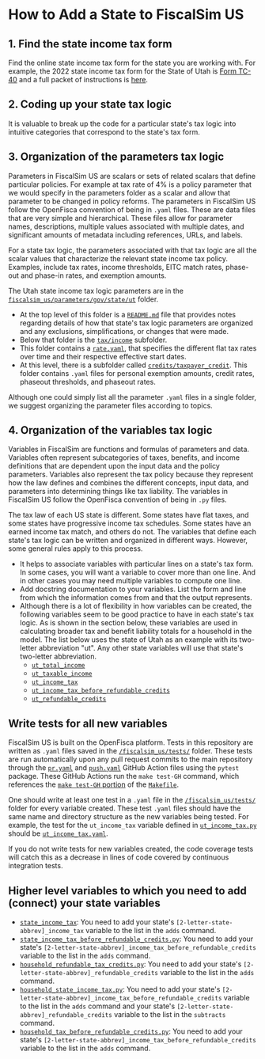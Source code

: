 # How to Add a State to FiscalSim US

## 1. Find the state income tax form
Find the online state income tax form for the state you are working with. For example, the 2022 state income tax form for the State of Utah is [Form TC-40](https://tax.utah.gov/forms/current/tc-40-fullpacket.pdf) and a full packet of instructions is [here](https://tax.utah.gov/forms/current/tc-40inst.pdf).

## 2. Coding up your state tax logic
It is valuable to break up the code for a particular state's tax logic into intuitive categories that correspond to the state's tax form.

## 3. Organization of the parameters tax logic
Parameters in FiscalSim US are scalars or sets of related scalars that define particular policies. For example at tax rate of 4% is a policy parameter that we would specify in the parameters folder as a scalar and allow that parameter to be changed in policy reforms. The parameters in FiscalSim US follow the OpenFisca convention of being in `.yaml` files. These are data files that are very simple and hierarchical. These files allow for parameter names, descriptions, multiple values associated with multiple dates, and significant amounts of metadata including references, URLs, and labels.

For a state tax logic, the parameters associated with that tax logic are all the scalar values that characterize the relevant state income tax policy. Examples, include tax rates, income thresholds, EITC match rates, phase-out and phase-in rates, and exemption amounts.

The Utah state income tax logic parameters are in the [`fiscalsim_us/parameters/gov/state/ut`](https://github.com/TheCGO/fiscalsim-us/tree/main/fiscalsim_us/parameters/gov/states/ut) folder.
* At the top level of this folder is a [`README.md`](https://github.com/TheCGO/fiscalsim-us/blob/main/fiscalsim_us/parameters/gov/states/ut/README.md) file that provides notes regarding details of how that state's tax logic parameters are organized and any exclusions, simplifications, or changes that were made.
* Below that folder is the [`tax/income`](https://github.com/TheCGO/fiscalsim-us/tree/main/fiscalsim_us/parameters/gov/states/ut/tax/income) subfolder.
* This folder contains a [`rate.yaml`](), that specifies the different flat tax rates over time and their respective effective start dates.
* At this level, there is a subfolder called [`credits/taxpayer_credit`](https://github.com/TheCGO/fiscalsim-us/tree/main/fiscalsim_us/parameters/gov/states/ut/tax/income/credits/taxpayer_credit). This folder contains `.yaml` files for personal exemption amounts, credit rates, phaseout thresholds, and phaseout rates.

Although one could simply list all the parameter `.yaml` files in a single folder, we suggest organizing the parameter files according to topics.

## 4. Organization of the variables tax logic
Variables in FiscalSim are functions and formulas of parameters and data. Variables often represent subcategories of taxes, benefits, and income definitions that are dependent upon the input data and the policy parameters. Variables also represent the tax policy because they represent how the law defines and combines the different concepts, input data, and parameters into determining things like tax liability. The variables in FiscalSim US follow the OpenFisca convention of being in `.py` files.

The tax law of each US state is different. Some states have flat taxes, and some states have progressive income tax schedules. Some states have an earned income tax match, and others do not. The variables that define each state's tax logic can be written and organized in different ways. However, some general rules apply to this process.
* It helps to associate variables with particular lines on a state's tax form. In some cases, you will want a variable to cover more than one line. And in other cases you may need multiple variables to compute one line.
* Add docstring documentation to your variables. List the form and line from which the information comes from and that the output represents.
* Although there is a lot of flexibility in how variables can be created, the following variables seem to be good practice to have in each state's tax logic. As is shown in the section below, these variables are used in calculating broader tax and benefit liability totals for a household in the model. The list below uses the state of Utah as an example with its two-letter abbreviation "ut". Any other state variables will use that state's two-letter abbreviation.
    * [`ut_total_income`](https://github.com/TheCGO/fiscalsim-us/blob/main/fiscalsim_us/variables/gov/states/ut/tax/income/ut_total_income.py)
    * [`ut_taxable_income`](https://github.com/TheCGO/fiscalsim-us/blob/main/fiscalsim_us/variables/gov/states/ut/tax/income/taxable_income/ut_taxable_income.py)
    * [`ut_income_tax`](https://github.com/TheCGO/fiscalsim-us/blob/main/fiscalsim_us/variables/gov/states/ut/tax/income/ut_income_tax.py)
    * [`ut_income_tax_before_refundable_credits`](https://github.com/TheCGO/fiscalsim-us/blob/main/fiscalsim_us/variables/gov/states/ut/tax/income/ut_income_tax_before_refundable_credits.py)
    * [`ut_refundable_credits`](https://github.com/TheCGO/fiscalsim-us/blob/main/fiscalsim_us/variables/gov/states/ut/tax/income/credits/refundable_credits/ut_refundable_credits.py)

## Write tests for all new variables
FiscalSim US is built on the OpenFisca platform. Tests in this repository are written as `.yaml` files saved in the [`/fiscalsim_us/tests/`](https://github.com/TheCGO/fiscalsim-us/tree/main/fiscalsim_us/tests) folder. These tests are run automatically upon any pull request commits to the main repository through the [`pr.yaml`](https://github.com/TheCGO/fiscalsim-us/blob/main/.github/workflows/pr.yaml) and [`push.yaml`](https://github.com/TheCGO/fiscalsim-us/blob/main/.github/workflows/push.yaml) GitHub Action files using the `pytest` package. These GitHub Actions run the `make test-GH` command, which references the [`make test-GH` portion](https://github.com/TheCGO/fiscalsim-us/blob/main/Makefile#L8) of the [`Makefile`](https://github.com/TheCGO/fiscalsim-us/blob/main/Makefile).

One should write at least one test in a `.yaml` file in the [`/fiscalsim_us/tests/`](https://github.com/TheCGO/fiscalsim-us/tree/main/fiscalsim_us/tests) folder for every variable created. These test `.yaml` files should have the same name and directory structure as the new variables being tested. For example, the test for the `ut_income_tax` variable defined in [`ut_income_tax.py`](https://github.com/TheCGO/fiscalsim-us/blob/main/fiscalsim_us/variables/gov/states/ut/tax/income/ut_income_tax.py) should be [`ut_income_tax.yaml`](https://github.com/TheCGO/fiscalsim-us/blob/main/fiscalsim_us/tests/policy/baseline/gov/states/ut/tax/income/ut_income_tax.yaml).

If you do not write tests for new variables created, the code coverage tests will catch this as a decrease in lines of code covered by continuous integration tests.

## Higher level variables to which you need to add (connect) your state variables
* [`state_income_tax`](https://github.com/TheCGO/fiscalsim-us/blob/main/fiscalsim_us/variables/gov/states/tax/income/state_income_tax.py): You need to add your state's `[2-letter-state-abbrev]_income_tax` variable to the list in the `adds` command.
* [`state_income_tax_before_refundable_credits.py`](https://github.com/TheCGO/fiscalsim-us/blob/main/fiscalsim_us/variables/gov/states/tax/income/state_income_tax_before_refundable_credits.py): You need to add your state's `[2-letter-state-abbrev]_income_tax_before_refundable_credits` variable to the list in the `adds` command.
* [`household_refundable_tax_credits.py`](https://github.com/TheCGO/fiscalsim-us/blob/main/fiscalsim_us/variables/household/income/household/household_refundable_tax_credits.py): You need to add your state's `[2-letter-state-abbrev]_refundable_credits` variable to the list in the `adds` command.
* [`household_state_income_tax.py`](https://github.com/TheCGO/fiscalsim-us/blob/main/fiscalsim_us/variables/household/income/household/household_state_income_tax.py): You need to add your state's `[2-letter-state-abbrev]_income_tax_before_refundable_credits` variable to the list in the `adds` command and your state's `[2-letter-state-abbrev]_refundable_credits` variable to the list in the `subtracts` command.
* [`household_tax_before_refundable_credits.py`](https://github.com/TheCGO/fiscalsim-us/blob/main/fiscalsim_us/variables/household/income/household/household_tax_before_refundable_credits.py): You need to add your state's `[2-letter-state-abbrev]_income_tax_before_refundable_credits` variable to the list in the `adds` command.
